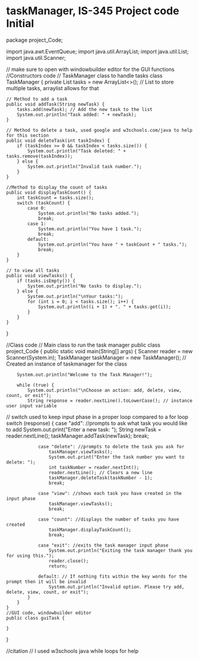 # taskManager, IS-345 Project code Initial 
package project_Code;

import java.awt.EventQueue;
import java.util.ArrayList;
import java.util.List;
import java.util.Scanner;

// make sure to open with windowbuilder editor for the GUI functions
//Constructors code
// TaskManager class to handle tasks
class TaskManager {
    private List<String> tasks = new ArrayList<>(); // List to store multiple tasks, arraylist allows for that

    // Method to add a task
    public void addTask(String newTask) {
        tasks.add(newTask); // Add the new task to the list
        System.out.println("Task added: " + newTask);
    }

    // Method to delete a task, used google and w3schools.com/java to help for this section
    public void deleteTask(int taskIndex) {
        if (taskIndex >= 0 && taskIndex < tasks.size()) {
            System.out.println("Task deleted: " + tasks.remove(taskIndex));
        } else {
            System.out.println("Invalid task number.");
        }
    }

    //Method to display the count of tasks
    public void displayTaskCount() {
        int taskCount = tasks.size();
        switch (taskCount) {
            case 0:
                System.out.println("No tasks added.");
                break;
            case 1:
                System.out.println("You have 1 task.");
                break;
            default:
                System.out.println("You have " + taskCount + " tasks.");
                break;
        }
    }

    // to view all tasks 
    public void viewTasks() {
        if (tasks.isEmpty()) {
            System.out.println("No tasks to display.");
        } else {
            System.out.println("\nYour tasks:");
            for (int i = 0; i < tasks.size(); i++) {
                System.out.println((i + 1) + ". " + tasks.get(i));
            }
        }
    }
}

//Class code
// Main class to run the task manager
public class project_Code {
    public static void main(String[] args) {
        Scanner reader = new Scanner(System.in);
        TaskManager taskManager = new TaskManager(); // Created an instance of taskmanager for the class

        System.out.println("Welcome to the Task Manager!");

        while (true) {
            System.out.println("\nChoose an action: add, delete, view, count, or exit");
            String response = reader.nextLine().toLowerCase(); // instance user input variable
            
// switch used to keep input phase in a proper loop compared to a for loop 
            switch (response) {
                case "add": //prompts to ask what task you would like to add
                    System.out.print("Enter a new task: ");
                    String newTask = reader.nextLine();
                    taskManager.addTask(newTask);
                    break;

                case "delete": //prompts to delete the task you ask for
                    taskManager.viewTasks();
                    System.out.print("Enter the task number you want to delete: ");
                    int taskNumber = reader.nextInt();
                    reader.nextLine(); // Clears a new line
                    taskManager.deleteTask(taskNumber - 1);
                    break;

                case "view": //shows each task you have created in the input phase
                    taskManager.viewTasks();
                    break;

                case "count": //displays the number of tasks you have created
                    taskManager.displayTaskCount();
                    break;

                case "exit": //exits the task manager input phase
                    System.out.println("Exiting the task manager thank you for using this.");
                    reader.close();
                    return;

                default: // If nothing fits within the key words for the prompt then it will be invalid
                    System.out.println("Invalid option. Please try add, delete, view, count, or exit");
            }
        }
    }
    //GUI code, windowbuilder editor
    public class guiTask {
    	
    }
}

//citation
// I used w3schools java while loops for help
